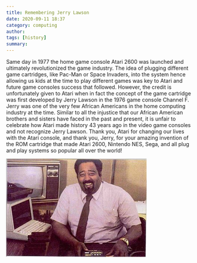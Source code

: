 ```yaml
---
title: Remembering Jerry Lawson 
date: 2020-09-11 18:37
category: computing 
author: 
tags: [history]
summary: 
---
```


Same day in 1977 the home game console Atari 2600 was launched and ultimately revolutionized the game industry. The idea of plugging different game cartridges, like Pac-Man or Space Invaders, into the system hence allowing us kids at the time to play different games was key to Atari and future game consoles success that followed. However, the credit is unfortunately given to Atari when in fact the concept of the game cartridge was first developed by Jerry Lawson in the 1976 game console Channel F. Jerry was one of the very few African Americans in the home computing industry at the time. Similar to all the injustice that our African American brothers and sisters have faced in the past and present, it is unfair to celebrate how Atari made history 43 years ago in the video game consoles and not recognize Jerry Lawson. Thank you, Atari for changing our lives with the Atari console, and thank you, Jerry, for your amazing invention of the ROM cartridge that made Atari 2600, Nintendo NES, Sega, and all plug and play systems so popular all over the world!

![Jerry Lawson](/assets/images/vintage_computing/jerrylawson.jpg)